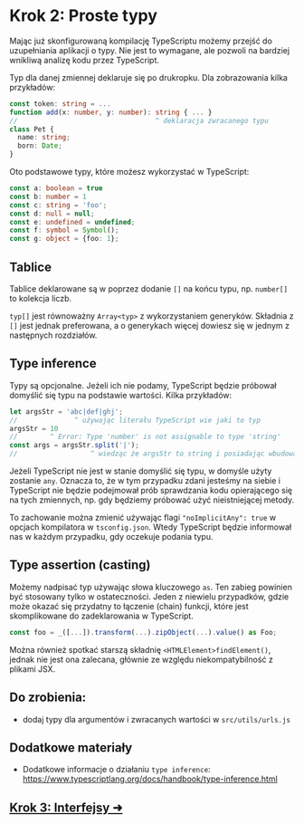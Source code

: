 # Krok 2: Proste typy

Mając już skonfigurowaną kompilację TypeScriptu możemy przejść do uzupełniania aplikacji o typy. Nie jest to wymagane, ale pozwoli na bardziej wnikliwą analizę kodu przez TypeScript. 

Typ dla danej zmiennej deklaruje się po drukropku. Dla zobrazowania kilka przykładów:

```ts
const token: string = ...
function add(x: number, y: number): string { ... }
//                                  ^ deklaracja zwracanego typu
class Pet {
  name: string;
  born: Date;
}
```

Oto podstawowe typy, które możesz wykorzystać w TypeScript:

```ts
const a: boolean = true
const b: number = 1
const c: string = 'foo';
const d: null = null;
const e: undefined = undefined;
const f: symbol = Symbol();
const g: object = {foo: 1};
```

## Tablice

Tablice deklarowane są w poprzez dodanie `[]` na końcu typu, np. `number[]` to kolekcja liczb.

`typ[]` jest równoważny `Array<typ>` z wykorzystaniem generyków. Składnia z `[]` jest jednak preferowana, a o generykach więcej dowiesz się w jednym z następnych rozdziałów.

## Type inference

Typy są opcjonalne. Jeżeli ich nie podamy, TypeScript będzie próbował domyślić się typu na podstawie wartości. Kilka przykładów:
```ts
let argsStr = 'abc|def|ghj';
//              ^ używając literału TypeScript wie jaki to typ
argsStr = 10
//        ^ Error: Type 'number' is not assignable to type 'string'
const args = argsStr.split('|');
//                  ^ wiedząc że argsStr to string i posiadając wbudowane informacje o metodach, args otrzyma typ string[]
```

Jeżeli TypeScript nie jest w stanie domyślić się typu, w domyśle użyty zostanie `any`. Oznacza to, że w tym przypadku zdani jesteśmy na siebie i TypeScript nie będzie podejmował prób sprawdzania kodu opierającego się na tych zmiennych, np. gdy będziemy próbować użyć nieistniejącej metody.

To zachowanie można zmienić używając flagi `"noImplicitAny": true` w opcjach kompilatora w `tsconfig.json`. Wtedy TypeScript będzie informował nas w każdym przypadku, gdy oczekuje podania typu.

## Type assertion (casting)

Możemy nadpisać typ używając słowa kluczowego `as`. Ten zabieg powinien być stosowany tylko w ostateczności. Jeden z niewielu przypadków, gdzie może okazać się przydatny to łączenie (chain) funkcji, które jest skomplikowane do zadeklarowania w TypeScript.

```ts
const foo = _([...]).transform(...).zipObject(...).value() as Foo;
```
Można również spotkać starszą składnię `<HTMLElement>findElement()`, jednak nie jest ona zalecana, głównie ze względu niekompatybilność z plikami JSX.

## Do zrobienia:

- dodaj typy dla argumentów i zwracanych wartości w `src/utils/urls.js`

## Dodatkowe materiały

- Dodatkowe informacje o działaniu `type inference`: https://www.typescriptlang.org/docs/handbook/type-inference.html

## [Krok 3: Interfejsy ➜](./step-3.md)
